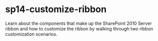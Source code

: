 sp14-customize-ribbon
=====================

Learn about the components that make up the SharePoint 2010 Server ribbon and how to customize the ribbon by walking through two ribbon customization scenarios.
